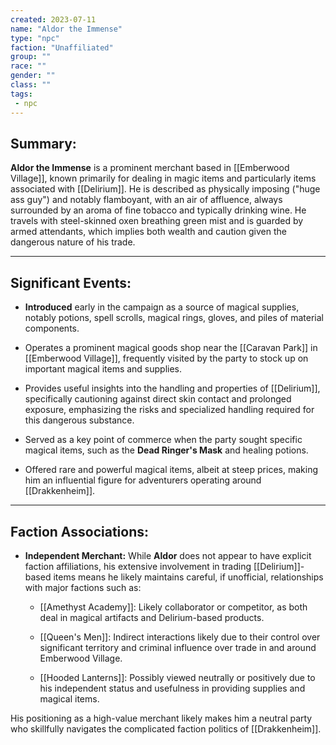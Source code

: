 ```yaml
---
created: 2023-07-11
name: "Aldor the Immense"
type: "npc"
faction: "Unaffiliated"
group: ""
race: ""
gender: ""
class: ""
tags:
 - npc
---
```

## Summary:

**Aldor the Immense** is a prominent merchant based in [[Emberwood Village]], known primarily for dealing in magic items and particularly items associated with [[Delirium]]. He is described as physically imposing ("huge ass guy") and notably flamboyant, with an air of affluence, always surrounded by an aroma of fine tobacco and typically drinking wine. He travels with steel-skinned oxen breathing green mist and is guarded by armed attendants, which implies both wealth and caution given the dangerous nature of his trade.

---

## Significant Events:

- **Introduced** early in the campaign as a source of magical supplies, notably potions, spell scrolls, magical rings, gloves, and piles of material components.
    
- Operates a prominent magical goods shop near the [[Caravan Park]] in [[Emberwood Village]], frequently visited by the party to stock up on important magical items and supplies.
    
- Provides useful insights into the handling and properties of [[Delirium]], specifically cautioning against direct skin contact and prolonged exposure, emphasizing the risks and specialized handling required for this dangerous substance.
    
- Served as a key point of commerce when the party sought specific magical items, such as the **Dead Ringer's Mask** and healing potions.
    
- Offered rare and powerful magical items, albeit at steep prices, making him an influential figure for adventurers operating around [[Drakkenheim]].
    

---

## Faction Associations:

- **Independent Merchant:** While **Aldor** does not appear to have explicit faction affiliations, his extensive involvement in trading [[Delirium]]-based items means he likely maintains careful, if unofficial, relationships with major factions such as:
    
    - [[Amethyst Academy]]: Likely collaborator or competitor, as both deal in magical artifacts and Delirium-based products.
        
    - [[Queen's Men]]: Indirect interactions likely due to their control over significant territory and criminal influence over trade in and around Emberwood Village.
        
    - [[Hooded Lanterns]]: Possibly viewed neutrally or positively due to his independent status and usefulness in providing supplies and magical items.
        

His positioning as a high-value merchant likely makes him a neutral party who skillfully navigates the complicated faction politics of [[Drakkenheim]].
